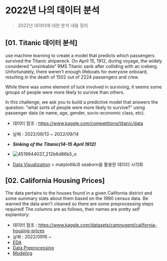 # 2022년 나의 데이터 분석 
> 2022년 데이터에 대한 분석 내용 정리

## [01. Titanic 데이터 분석]
use machine learning to create a model that predicts which passengers survived the Titanic shipwreck.
On April 15, 1912, during voyage, the widely considered “unsinkable” RMS Titanic sank after colliding with an iceberg. Unfortunately, there weren’t enough lifeboats for everyone onboard, resulting in the death of 1502 out of 2224 passengers and crew.

While there was some element of luck involved in surviving, it seems some groups of people were more likely to survive than others.

In this challenge, we ask you to build a predictive model that answers the question: “what sorts of people were more likely to survive?” using passenger data (ie name, age, gender, socio-economic class, etc).

  * 데이터 참조 : https://www.kaggle.com/competitions/titanic/data
  * 날짜 : 2022/09/13 ~ 2022/09/14
  * ***Sinking of the Titanic(14–15 April 1912)***
  * ![4519944037_212b6d86b5_o](https://user-images.githubusercontent.com/57980370/190842538-49ec0b2e-5295-41a6-b800-55326c63e863.jpg)
  
  * [Data Visualization](./220914_titanic.ipynb)  > matplotlib과 seaborn을 활용한 데이터 시각화
  
  
 ## [02. California Housing Prices]
  The data pertains to the houses found in a given California district and some summary stats about them based on the 1990 census data. Be warned the data aren't cleaned so there are some preprocessing steps required! The columns are as follows, their names are pretty self explanitory:
  
  * 데이터 참조 : https://www.kaggle.com/datasets/camnugent/california-housing-prices
  * 날짜 : 2022/0916 ~
  * [EDA]()
  * [Data Preprocessing]()
  * [Modeling]()
  
